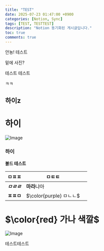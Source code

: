 ```yaml
---
title: "TEST"
date: 2025-07-23 01:47:00 +0900
categories: [Notion, Sync]
tags: [TEST, TESTTEST]
description: "Notion 동기화된 게시글입니다."
toc: true
comments: true
---
```


안뇽! 테스트

밑에 사진?

테스트 테스트 

ㅋㅋ

## 하이z

# 하이

![Image](https://prod-files-secure.s3.us-west-2.amazonaws.com/e6db513d-ec54-40ff-aa74-2487b0bcfe15/d2603aae-bd01-410f-81bd-723443bee6db/%E1%84%89%E1%85%B3%E1%84%8F%E1%85%B3%E1%84%85%E1%85%B5%E1%86%AB%E1%84%89%E1%85%A3%E1%86%BA_2025-03-16_21.31.54.png?X-Amz-Algorithm=AWS4-HMAC-SHA256&X-Amz-Content-Sha256=UNSIGNED-PAYLOAD&X-Amz-Credential=ASIAZI2LB46624A77X4H%2F20250724%2Fus-west-2%2Fs3%2Faws4_request&X-Amz-Date=20250724T061551Z&X-Amz-Expires=3600&X-Amz-Security-Token=IQoJb3JpZ2luX2VjEPv%2F%2F%2F%2F%2F%2F%2F%2F%2F%2FwEaCXVzLXdlc3QtMiJGMEQCIGbYnqXMH5VdaJvhFDOjQ1pqNMNirg8k9egHHW1WMZ1QAiB5daAjMuFa6EXioWAyyNz%2BIkMYFWxE1ojeUFDOApsBJSr%2FAwgkEAAaDDYzNzQyMzE4MzgwNSIMctFFI%2BDwcIyFDg4GKtwDAYHlmpGJPkwHHUo0WqeoxxUFtL2udngq9Wh8pFp9jyqG6MezgmXV%2Fw3BmdtDughDla%2B%2FA71ZdRnO9%2BQHLw%2B9L8mHw%2FyQa139jcExoBisQo6BdlwNIzOr6ugB2bW%2BVr5cfES6iRIULg%2F3kZlfRPXIrg4yrLWp7JRrbDI2WzqTIoiL%2ByehDm3nXpWm3SS5mXNdecC2dszO3cQw1rGXYyiiEd5qAch13nrr2ELP%2Fq35arsd6qsnmt1emHk%2BtNEroFj05QtWol8BibaM8rZRF4ucmvsFR%2FJP82NMJyk3O%2FXMnokTb8mjhEvrTUQLmjaRGPse8NJTD%2BXVQxbxX6NrJzxwuB8JWASqQY86116JyiMkFRse8lIsmcOwgmvr9AeBrUopKWYfdwBVKAWwzZiZZPov419%2FjTU3C7GCnJQB8Q6BuhACHtneAjoCxAh53IKKPv%2B3ZijB%2F3vRuv3DNIfV6OSzTybgRrTKCv3CN0Or%2F93ijGCjpGMPiG1fB0bGbvE0oPolW24M1ffoCVsHBGiiwsFyH%2FDF8gBlrd0wtNR9r6Rk%2BqbBLA0RchDfrAOknLK8nax7ghsn3S3D7u%2B5cgF%2BHVTNcuXn5D1z8YL0JZzFxgC5WJaAariOQJzc%2FlrQpjUw3sGGxAY6pgG1l%2FEoO%2BsSEaE7LKxJesjor0aN9SW1mu8VX0fkxQxLejj9IbQrpBX4jE0fWHLg5tkzFBiCyxN8SJeWx4RVgSNPgSv%2BlMsLxicQR9RqWA4QSyBSjrqQyOrj437aSb56P9eme0ba34hLvlyfQ9GZTVNqE5r8D30KjBUHoD6Y1erFuLHg4SiBaXri5VxmFn%2BhEOlhV46p1fD7GqvqfWwVTJSjgdbFL2Lr&X-Amz-Signature=7b669b9b1739db705c3c19f2baa7e685db1940c5eb526ada2749da1591be7b29&X-Amz-SignedHeaders=host&x-amz-checksum-mode=ENABLED&x-id=GetObject)

### 하이

**볼드 테스트**

| ㅁㅍㅍ | ㅁㅌㅌ |   |
| --- | --- | --- |
| ***ㅁㄹㄹ*** | **마라**냐아 |   |
| **ㅍㅍㅁ** | <span>$\color{purple} ㅁㄴㄴ$</span> |   |

# <span>$\color{red} 가나 색깔$</span>

![Image](https://prod-files-secure.s3.us-west-2.amazonaws.com/e6db513d-ec54-40ff-aa74-2487b0bcfe15/e3c80383-cacd-417b-9b44-5d63ef4f796c/%E1%84%89%E1%85%B3%E1%84%8F%E1%85%B3%E1%84%85%E1%85%B5%E1%86%AB%E1%84%89%E1%85%A3%E1%86%BA_2025-03-10_21.58.46.png?X-Amz-Algorithm=AWS4-HMAC-SHA256&X-Amz-Content-Sha256=UNSIGNED-PAYLOAD&X-Amz-Credential=ASIAZI2LB46624A77X4H%2F20250724%2Fus-west-2%2Fs3%2Faws4_request&X-Amz-Date=20250724T061551Z&X-Amz-Expires=3600&X-Amz-Security-Token=IQoJb3JpZ2luX2VjEPv%2F%2F%2F%2F%2F%2F%2F%2F%2F%2FwEaCXVzLXdlc3QtMiJGMEQCIGbYnqXMH5VdaJvhFDOjQ1pqNMNirg8k9egHHW1WMZ1QAiB5daAjMuFa6EXioWAyyNz%2BIkMYFWxE1ojeUFDOApsBJSr%2FAwgkEAAaDDYzNzQyMzE4MzgwNSIMctFFI%2BDwcIyFDg4GKtwDAYHlmpGJPkwHHUo0WqeoxxUFtL2udngq9Wh8pFp9jyqG6MezgmXV%2Fw3BmdtDughDla%2B%2FA71ZdRnO9%2BQHLw%2B9L8mHw%2FyQa139jcExoBisQo6BdlwNIzOr6ugB2bW%2BVr5cfES6iRIULg%2F3kZlfRPXIrg4yrLWp7JRrbDI2WzqTIoiL%2ByehDm3nXpWm3SS5mXNdecC2dszO3cQw1rGXYyiiEd5qAch13nrr2ELP%2Fq35arsd6qsnmt1emHk%2BtNEroFj05QtWol8BibaM8rZRF4ucmvsFR%2FJP82NMJyk3O%2FXMnokTb8mjhEvrTUQLmjaRGPse8NJTD%2BXVQxbxX6NrJzxwuB8JWASqQY86116JyiMkFRse8lIsmcOwgmvr9AeBrUopKWYfdwBVKAWwzZiZZPov419%2FjTU3C7GCnJQB8Q6BuhACHtneAjoCxAh53IKKPv%2B3ZijB%2F3vRuv3DNIfV6OSzTybgRrTKCv3CN0Or%2F93ijGCjpGMPiG1fB0bGbvE0oPolW24M1ffoCVsHBGiiwsFyH%2FDF8gBlrd0wtNR9r6Rk%2BqbBLA0RchDfrAOknLK8nax7ghsn3S3D7u%2B5cgF%2BHVTNcuXn5D1z8YL0JZzFxgC5WJaAariOQJzc%2FlrQpjUw3sGGxAY6pgG1l%2FEoO%2BsSEaE7LKxJesjor0aN9SW1mu8VX0fkxQxLejj9IbQrpBX4jE0fWHLg5tkzFBiCyxN8SJeWx4RVgSNPgSv%2BlMsLxicQR9RqWA4QSyBSjrqQyOrj437aSb56P9eme0ba34hLvlyfQ9GZTVNqE5r8D30KjBUHoD6Y1erFuLHg4SiBaXri5VxmFn%2BhEOlhV46p1fD7GqvqfWwVTJSjgdbFL2Lr&X-Amz-Signature=63d81bcdde726b8cdc589cd98ede676d63405cd148d7831e47ca415b957c57a7&X-Amz-SignedHeaders=host&x-amz-checksum-mode=ENABLED&x-id=GetObject)

테스트테스트



